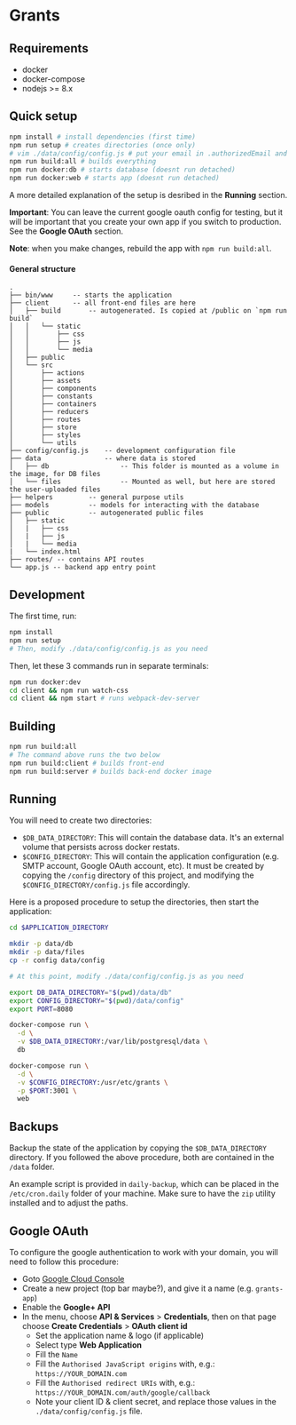 
# Grants

## Requirements

 - docker
 - docker-compose
 - nodejs >= 8.x

## Quick setup

```sh
npm install # install dependencies (first time)
npm run setup # creates directories (once only)
# vim ./data/config/config.js # put your email in .authorizedEmail and edit any other setting
npm run build:all # builds everything
npm run docker:db # starts database (doesnt run detached)
npm run docker:web # starts app (doesnt run detached)
```

A more detailed explanation of the setup is desribed in the **Running** section.

**Important**: You can leave the current google oauth config for testing, but it
will be important that you create your own app if you switch to production. See
the **Google OAuth** section.

**Note**: when you make changes, rebuild the app with `npm run build:all`.

#### General structure
```
.
├── bin/www     -- starts the application
├── client      -- all front-end files are here
│   ├── build       -- autogenerated. Is copied at /public on `npm run build`
│   │   └── static
│   │       ├── css
│   │       ├── js
│   │       └── media
│   ├── public
│   └── src
│       ├── actions
│       ├── assets
│       ├── components
│       ├── constants
│       ├── containers
│       ├── reducers
│       ├── routes
│       ├── store
│       ├── styles
│       └── utils
├── config/config.js    -- development configuration file
├── data                -- where data is stored
│   ├── db                  -- This folder is mounted as a volume in the image, for DB files
│   └── files               -- Mounted as well, but here are stored the user-uploaded files
├── helpers         -- general purpose utils
├── models          -- models for interacting with the database
├── public          -- autogenerated public files
│   ├── static
│   |   ├── css
│   |   ├── js
│   |   └── media
|   └── index.html
├── routes/ -- contains API routes
└── app.js -- backend app entry point
```

## Development

The first time, run:
```sh
npm install
npm run setup
# Then, modify ./data/config/config.js as you need
```

Then, let these 3 commands run in separate terminals:

```sh
npm run docker:dev
cd client && npm run watch-css
cd client && npm start # runs webpack-dev-server
```


## Building

```sh
npm run build:all
# The command above runs the two below
npm run build:client # builds front-end
npm run build:server # builds back-end docker image
```


## Running

You will need to create two directories:

- `$DB_DATA_DIRECTORY`: This will contain the database data. It's an external
     volume that persists across docker restats.
- `$CONFIG_DIRECTORY`: This will contain the application configuration (e.g.
     SMTP account, Google OAuth account, etc). It must be created by copying the
     `/config` directory of this project, and modifying the
     `$CONFIG_DIRECTORY/config.js` file accordingly.

Here is a proposed procedure to setup the directories, then start the
application:

```sh
cd $APPLICATION_DIRECTORY

mkdir -p data/db
mkdir -p data/files
cp -r config data/config

# At this point, modify ./data/config/config.js as you need

export DB_DATA_DIRECTORY="$(pwd)/data/db"
export CONFIG_DIRECTORY="$(pwd)/data/config"
export PORT=8080

docker-compose run \
  -d \
  -v $DB_DATA_DIRECTORY:/var/lib/postgresql/data \
  db

docker-compose run \
  -d \
  -v $CONFIG_DIRECTORY:/usr/etc/grants \
  -p $PORT:3001 \
  web
```


## Backups

Backup the state of the application by copying the `$DB_DATA_DIRECTORY`
directory. If you followed the above procedure, both are
contained in the `/data` folder.

An example script is provided in `daily-backup`, which can be placed in the
`/etc/cron.daily` folder of your machine. Make sure to have the `zip` utility
installed and to adjust the paths.


## Google OAuth

To configure the google authentication to work with your domain, you will need
to follow this procedure:

 - Goto [Google Cloud Console](https://console.cloud.google.com)
 - Create a new project (top bar maybe?), and give it a name (e.g. `grants-app`)
 - Enable the **Google+ API**
 - In the menu, choose **API & Services** > **Credentials**, then on that page
     choose **Create Credentials** > **OAuth client id**
    - Set the application name & logo (if applicable)
    - Select type **Web Application**
    - Fill the `Name`
    - Fill the `Authorised JavaScript origins` with, e.g.:
        `https://YOUR_DOMAIN.com`
    - Fill the `Authorised redirect URIs` with, e.g.:
        `https://YOUR_DOMAIN.com/auth/google/callback`
    - Note your client ID & client secret, and replace those values in the
        `./data/config/config.js` file.
